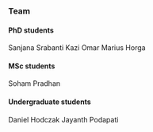 ### Team

#### PhD students

Sanjana Srabanti
Kazi Omar
Marius Horga

#### MSc students

Soham Pradhan

#### Undergraduate students

Daniel Hodczak
Jayanth Podapati